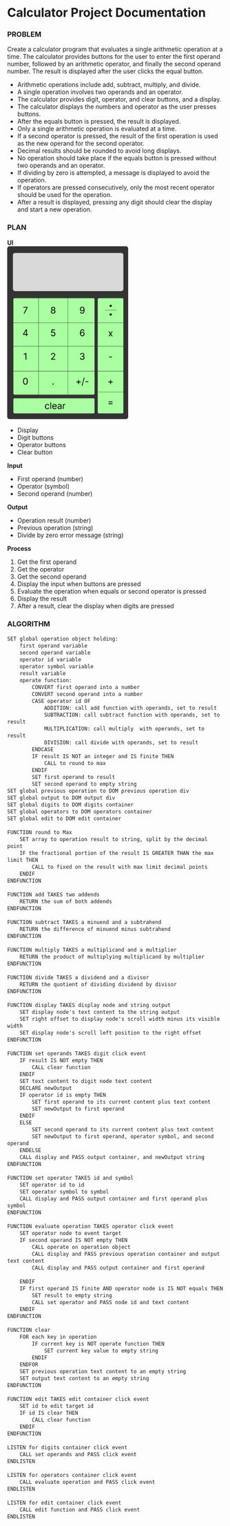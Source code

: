 # Calculator Project Documentation
### PROBLEM
Create a calculator program that evaluates a single arithmetic operation at a time. The calculator provides buttons for the user to enter the first operand number, followed by an arithmetic operator, and finally the second operand number. The result is displayed after the user clicks the equal button.
* Arithmetic operations include add, subtract, multiply, and divide.
* A single operation involves two operands and an operator.
* The calculator provides digit, operator, and clear buttons, and a display.
* The calculator displays the numbers and operator as the user presses buttons.
* After the equals button is pressed, the result is displayed.
* Only a single arithmetic operation is evaluated at a time.
* If a second operator is pressed, the result of the first operation is used as the new operand for the second operator.
* Decimal results should be rounded to avoid long displays.
* No operation should take place if the equals button is pressed without two operands and an operator.
* If dividing by zero is attempted, a message is displayed to avoid the operation.
* If operators are pressed consecutively, only the most recent operator should be used for the operation.
* After a result is displayed, pressing any digit should clear the display and start a new operation.

### PLAN
**UI**  
<img src="./images/calculator-ui.svg" alt="Calculator UI design" height=400px>
- Display
- Digit buttons
- Operator buttons
- Clear button

**Input**
- First operand (number)
- Operator (symbol)
- Second operand (number)

**Output**
- Operation result (number)
- Previous operation (string)
- Divide by zero error message (string)

**Process**
1. Get the first operand
2. Get the operator
3. Get the second operand
4. Display the input when buttons are pressed
5. Evaluate the operation when equals or second operator is pressed 
6. Display the result
7. After a result, clear the display when digits are pressed

### ALGORITHM
```
SET global operation object holding:
    first operand variable
    second operand variable
    operator id variable
    operator symbol variable
    result variable
    operate function:
        CONVERT first operand into a number
        CONVERT second operand into a number
        CASE operator id OF
            ADDITION: call add function with operands, set to result
            SUBTRACTION: call subtract function with operands, set to result
            MULTIPLICATION: call multiply  with operands, set to result
            DIVISION: call divide with operands, set to result
        ENDCASE
        IF result IS NOT an integer and IS finite THEN
            CALL to round to max
        ENDIF
        SET first operand to result
        SET second operand to empty string
SET global previous operation to DOM previous operation div
SET global output to DOM output div
SET global digits to DOM digits container
SET global operators to DOM operators container
SET global edit to DOM edit container

FUNCTION round to Max
    SET array to operation result to string, split by the decimal point
    IF the fractional portion of the result IS GREATER THAN the max limit THEN
        CALL to fixed on the result with max limit decimal points
    ENDIF
ENDFUNCTION

FUNCTION add TAKES two addends
    RETURN the sum of both addends
ENDFUNCTION

FUNCTION subtract TAKES a minuend and a subtrahend
    RETURN the difference of minuend minus subtrahend
ENDFUNCTION

FUNCTION multiply TAKES a multiplicand and a multiplier
    RETURN the product of multiplying multiplicand by multiplier
ENDFUNCTION

FUNCTION divide TAKES a dividend and a divisor
    RETURN the quotient of dividing dividend by divisor
ENDFUNCTION

FUNCTION display TAKES display node and string output
    SET display node's text content to the string output
    SET right offset to display node's scroll width minus its visible width
    SET display node's scroll left position to the right offset
ENDFUNCTION

FUNCTION set operands TAKES digit click event
    IF result IS NOT empty THEN
        CALL clear function
    ENDIF
    SET text content to digit node text content
    DECLARE newOutput 
    IF operator id is empty THEN
        SET first operand to its current content plus text content
        SET newOutput to first operand
    ENDIF
    ELSE
        SET second operand to its current content plus text content
        SET newOutput to first operand, operator symbol, and second operand
    ENDELSE
    CALL display and PASS output container, and newOutput string
ENDFUNCTION

FUNCTION set operator TAKES id and symbol
    SET operator id to id
    SET operator symbol to symbol
    CALL display and PASS output container and first operand plus symbol
ENDFUNCTION

FUNCTION evaluate operation TAKES operator click event
    SET operator node to event target
    IF second operand IS NOT empty THEN
        CALL operate on operation object
        CALL display and PASS previous operation container and output text content
        CALL display and PASS output container and first operand
        
    ENDIF
    IF first operand IS finite AND operator node is IS NOT equals THEN
        SET result to empty string
        CALL set operator and PASS node id and text content
    ENDIF
ENDFUNCTION

FUNCTION clear
    FOR each key in operation
        IF current key is NOT operate function THEN
            SET current key value to empty string
        ENDIF
    ENDFOR
    SET previous operation text content to an empty string
    SET output text content to an empty string
ENDFUNCTION

FUNCTION edit TAKES edit container click event
    SET id to edit target id
    IF id IS clear THEN
        CALL clear function
    ENDIF
ENDFUNCTION

LISTEN for digits container click event
    CALL set operands and PASS click event
ENDLISTEN

LISTEN for operators container click event
    CALL evaluate operation and PASS click event
ENDLISTEN

LISTEN for edit container click event
    CALL edit function and PASS click event
ENDLISTEN
```